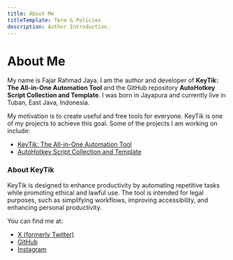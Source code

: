 ```yaml
---
title: About Me
titleTemplate: Term & Policies
description: Author Introduction.
---
```


# About Me

My name is Fajar Rahmad Jaya. I am the author and developer of **KeyTik: The All-in-One Automation Tool** and the GitHub repository **AutoHotkey Script Collection and Template**. I was born in Jayapura and currently live in Tuban, East Java, Indonesia. 

My motivation is to create useful and free tools for everyone. KeyTik is one of my projects to achieve this goal. Some of the projects I am working on include:

- [KeyTik: The All-in-One Automation Tool](https://github.com/Fajar-RahmadJaya/KeyTik)
- [AutoHotkey Script Collection and Template](https://github.com/Fajar-RahmadJaya/AutoHotkeyCollection)



### About KeyTik
KeyTik is designed to enhance productivity by automating repetitive tasks while promoting ethical and lawful use. The tool is intended for legal purposes, such as simplifying workflows, improving accessibility, and enhancing personal productivity.

You can find me at:
- [X (formerly Twitter)](https://x.com/Fajar_RahmadJ)
- [GitHub](https://github.com/Fajar-RahmadJaya)
- [Instagram](https://www.instagram.com/fajar_rahmadjaya/)


